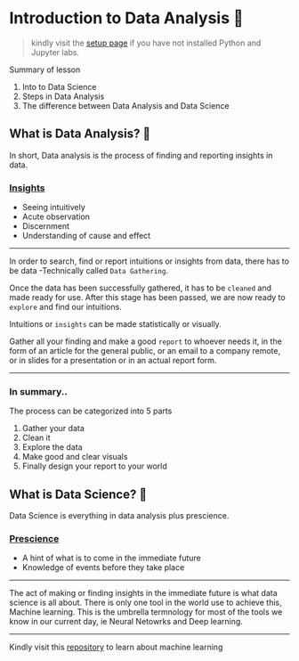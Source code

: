 # Introduction to Data Analysis 🥇

> kindly visit the [setup page](https://github.com/EphraimOAgyeman/Data-Analysis-Complete-Tutorials/blob/cc541e2f2fa764c602b6d59d32722aa91ceda539/%231%20Introduction%20to%20Data%20Analysis/Readme.md) if you have not installed Python and Jupyter labs.

Summary of lesson
1. Into to Data Science
2. Steps in Data Analysis
3. The difference between Data Analysis and Data Science


## What is Data Analysis? 🧮
In short, Data analysis is the process of finding and reporting insights in data.

### [Insights](https://en.wikipedia.org/wiki/Insight)
- Seeing intuitively
- Acute observation
- Discernment
- Understanding of cause and effect

---
In order to search, find or report intuitions or insights from data, there has to be data -Technically called `Data Gathering`.

Once the data has been successfully gathered, it has to be `cleaned` and made ready for use. 
After this stage has been passed, we are now ready to `explore` and find our intuitions.

Intuitions or `insights` can be made statistically or visually. 

Gather all your finding and make a good `report` to whoever needs it, in the form of an article for the general public, or an email to a company remote, or in slides for a presentation or in an actual report form.

---

### In summary..
The process can be categorized into 5 parts
1. Gather your data
2. Clean it
3. Explore the data
4. Make good and clear visuals
5. Finally design your report to your world


## What is Data Science? 🥼 
Data Science is everything in data analysis plus prescience.

### [Prescience](https://www.thefreedictionary.com/prescience)
- A hint of what is to come in the immediate future
- Knowledge of events before they take place

---
The act of making or finding insights in the immediate future is what data science is all about.
There is only one tool in the world use to achieve this, Machine learning. This is the umbrella termnology for most of the tools we know in our current day, ie Neural Netowrks and Deep learning.

---
Kindly visit this [repository](https://github.com/EphraimOAgyeman/Machine-Learning-Lessons.git) to learn about machine learning
